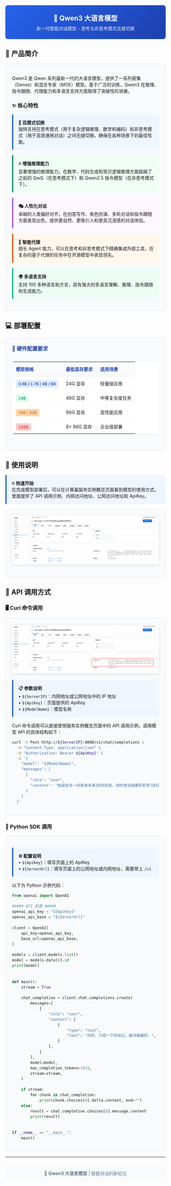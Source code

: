 <div style="background: linear-gradient(135deg, #2563eb, #1e40af); padding: 24px; border-radius: 8px; color: white; text-align: center; margin-bottom: 24px;">
  <h2 style="margin: 0; color: white;">🚀 Qwen3 大语言模型</h2>
  <p style="margin: 8px 0 0 0; opacity: 0.9;">新一代智能对话模型 - 思考与非思考模式无缝切换</p>
</div>

## 🎯 产品简介

<div style="background: #f8fafc; border: 1px solid #e2e8f0; border-radius: 8px; padding: 20px; margin: 16px 0;">

Qwen3 是 Qwen 系列最新一代的大语言模型，提供了一系列密集（Dense）和混合专家（MOE）模型。基于广泛的训练，Qwen3 在推理、指令跟随、代理能力和多语言支持方面取得了突破性的进展。

### ✨ 核心特性

<div style="display: grid; grid-template-columns: repeat(auto-fit, minmax(300px, 1fr)); gap: 16px; margin: 16px 0;">

<div style="background: #eff6ff; border-left: 4px solid #2563eb; padding: 16px; border-radius: 4px;">
  <strong>🧠 双模式切换</strong><br>
  独特支持在思考模式（用于复杂逻辑推理、数学和编码）和非思考模式（用于高效通用对话）之间无缝切换，确保在各种场景下的最佳性能。
</div>

<div style="background: #f0fdf4; border-left: 4px solid #059669; padding: 16px; border-radius: 4px;">
  <strong>⚡ 增强推理能力</strong><br>
  显著增强的推理能力，在数学、代码生成和常识逻辑推理方面超越了之前的 QwQ（在思考模式下）和 Qwen2.5 指令模型（在非思考模式下）。
</div>

<div style="background: #fef7ff; border-left: 4px solid #a855f7; padding: 16px; border-radius: 4px;">
  <strong>🎭 人性化对话</strong><br>
  卓越的人类偏好对齐，在创意写作、角色扮演、多轮对话和指令跟随方面表现出色，提供更自然、更吸引人和更具沉浸感的对话体验。
</div>

<div style="background: #fff7ed; border-left: 4px solid #ea580c; padding: 16px; border-radius: 4px;">
  <strong>🤖 智能代理</strong><br>
  擅长 Agent 能力，可以在思考和非思考模式下精确集成外部工具，在复杂的基于代理的任务中在开源模型中表现领先。
</div>

<div style="background: #ecfdf5; border-left: 4px solid #10b981; padding: 16px; border-radius: 4px;">
  <strong>🌍 多语言支持</strong><br>
  支持 100 多种语言和方言，具有强大的多语言理解、推理、指令跟随和生成能力。
</div>

</div>

</div>

## 💻 部署配置

<div style="background: #f8fafc; border: 1px solid #e2e8f0; border-radius: 8px; padding: 20px; margin: 16px 0;">

<h3 style="margin-top: 0; color: #1e40af;">🔧 硬件配置要求</h3>

<div style="overflow-x: auto; margin: 16px 0;">
<table style="width: 100%; border-collapse: collapse; background: white; border-radius: 6px; overflow: hidden; box-shadow: 0 1px 3px rgba(0,0,0,0.1);">
  <thead style="background: #f8fafc;">
    <tr>
      <th style="padding: 12px; text-align: left; border-bottom: 1px solid #e2e8f0; color: #1e40af; font-weight: 600;">模型规格</th>
      <th style="padding: 12px; text-align: left; border-bottom: 1px solid #e2e8f0; color: #1e40af; font-weight: 600;">最低显存要求</th>
      <th style="padding: 12px; text-align: left; border-bottom: 1px solid #e2e8f0; color: #1e40af; font-weight: 600;">适用场景</th>
    </tr>
  </thead>
  <tbody>
    <tr>
      <td style="padding: 12px; border-bottom: 1px solid #f1f5f9;">
        <span style="background: #dbeafe; color: #1e40af; padding: 4px 8px; border-radius: 4px; font-size: 12px; font-weight: 500;">0.6B / 1.7B / 4B / 8B</span>
      </td>
      <td style="padding: 12px; border-bottom: 1px solid #f1f5f9;">24G 显存</td>
      <td style="padding: 12px; border-bottom: 1px solid #f1f5f9;">轻量级应用</td>
    </tr>
    <tr>
      <td style="padding: 12px; border-bottom: 1px solid #f1f5f9;">
        <span style="background: #dcfce7; color: #059669; padding: 4px 8px; border-radius: 4px; font-size: 12px; font-weight: 500;">14B</span>
      </td>
      <td style="padding: 12px; border-bottom: 1px solid #f1f5f9;">48G 显存</td>
      <td style="padding: 12px; border-bottom: 1px solid #f1f5f9;">中等复杂度任务</td>
    </tr>
    <tr>
      <td style="padding: 12px; border-bottom: 1px solid #f1f5f9;">
        <span style="background: #fed7aa; color: #ea580c; padding: 4px 8px; border-radius: 4px; font-size: 12px; font-weight: 500;">30B / 32B</span>
      </td>
      <td style="padding: 12px; border-bottom: 1px solid #f1f5f9;">96G 显存</td>
      <td style="padding: 12px; border-bottom: 1px solid #f1f5f9;">高性能应用</td>
    </tr>
    <tr>
      <td style="padding: 12px;">
        <span style="background: #fecaca; color: #dc2626; padding: 4px 8px; border-radius: 4px; font-size: 12px; font-weight: 500;">235B</span>
      </td>
      <td style="padding: 12px;">8× 96G 显存</td>
      <td style="padding: 12px;">企业级部署</td>
    </tr>
  </tbody>
</table>
</div>

</div>

## 📖 使用说明

<div style="background: #eff6ff; border-left: 4px solid #2563eb; padding: 16px; margin: 16px 0; border-radius: 4px;">
  <strong>💡 快速开始</strong><br>
  在完成模型部署后，可以在计算巢服务实例概览页面看到模型的使用方式，里面提供了 API 调用示例、内网访问地址、公网访问地址和 ApiKey。
</div>

<div style="background: #f8fafc; border: 1px solid #e2e8f0; border-radius: 8px; padding: 20px; margin: 16px 0;">
  <div style="text-align: center; margin-bottom: 16px;">
    <img src="../image-cn/img-llm-use-desc.png" alt="模型使用说明界面" style="max-width: 100%; border-radius: 6px; box-shadow: 0 2px 8px rgba(0,0,0,0.1);">
  </div>
</div>

## 🔌 API 调用方式

### 🖥️ Curl 命令调用

<div style="background: #f8fafc; border: 1px solid #e2e8f0; border-radius: 8px; padding: 20px; margin: 16px 0;">

<div style="text-align: center; margin-bottom: 16px;">
  <img src="../image-cn/img-api-call.png" alt="API调用示例" style="max-width: 100%; border-radius: 6px; box-shadow: 0 2px 8px rgba(0,0,0,0.1);">
</div>

<div style="background: #eff6ff; border-left: 4px solid #2563eb; padding: 16px; margin: 16px 0; border-radius: 4px;">
  <strong>📋 参数说明</strong><br>
  • <code>${ServerIP}</code>：内网地址或公网地址中的 IP 地址<br>
  • <code>${ApiKey}</code>：页面提供的 ApiKey<br>
  • <code>${ModelName}</code>：模型名称
</div>

Curl 命令调用可以直接使用服务实例概览页面中的 API 调用示例，调用模型 API 的具体结构如下：

```bash
curl -X Post http://${ServerIP}:8000/v1/chat/completions \
  -H "Content-Type: application/json" \
  -H "Authorization: Bearer ${ApiKey}" \
  -d '{
    "model": "${ModelName}",
    "messages": [
      {
        "role": "user",
        "content": "给闺女写一份来自未来2035的信，同时告诉她要好好学习科技，做科技的主人，推动科技，经济发展；她现在是3年级"
      }
    ]
  }'
```

</div>

### 🐍 Python SDK 调用

<div style="background: #f8fafc; border: 1px solid #e2e8f0; border-radius: 8px; padding: 20px; margin: 16px 0;">

<div style="background: #eff6ff; border-left: 4px solid #2563eb; padding: 16px; margin: 16px 0; border-radius: 4px;">
  <strong>⚙️ 配置说明</strong><br>
  • <code>${ApiKey}</code>：填写页面上的 ApiKey<br>
  • <code>${ServerUrl}</code>：填写页面上的公网地址或内网地址，需要带上 <code>/v1</code>
</div>

以下为 Python 示例代码：

```python
from openai import OpenAI

##### API 配置 #####
openai_api_key = "${ApiKey}"
openai_api_base = "${ServerUrl}"

client = OpenAI(
    api_key=openai_api_key,
    base_url=openai_api_base,
)

models = client.models.list()
model = models.data[0].id
print(model)


def main():
    stream = True

    chat_completion = client.chat.completions.create(
        messages=[
            {
                "role": "user",
                "content": [
                    {
                        "type": "text",
                        "text": "你好，介绍一下你自己，越详细越好。",
                    }
                ],
            }
        ],
        model=model,
        max_completion_tokens=1024,
        stream=stream,
    )

    if stream:
        for chunk in chat_completion:
            print(chunk.choices[0].delta.content, end="")
    else:
        result = chat_completion.choices[0].message.content
        print(result)


if __name__ == "__main__":
    main()
```

</div>

---

<div style="text-align: center; padding: 16px; background: #f8fafc; border-radius: 6px; margin-top: 24px;">
  <p style="margin: 0; color: #64748b; font-size: 14px;">
    🚀 <strong>Qwen3 大语言模型</strong> | 智能对话的新纪元
  </p>
</div>